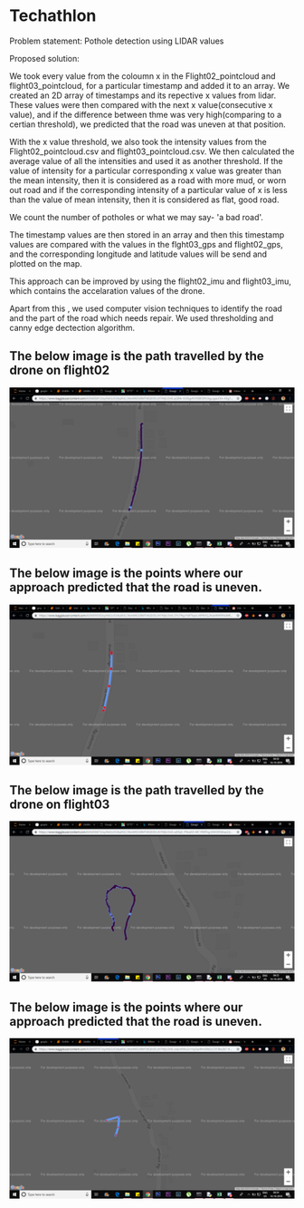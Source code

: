 # Techathlon

Problem statement: Pothole detection using LIDAR values 

Proposed solution:

We took every value from the coloumn x in the Flight02_pointcloud and flight03_pointcloud, for a particular timestamp and added it to an array.
We created an 2D array of timestamps and its repective x values from lidar.
These values were then compared with the next x value(consecutive x value), and if the difference between thme was very high(comparing to a certian threshold), we predicted that the road was uneven at that position.

With the x value threshold, we also took the intensity values from the Flight02_pointcloud.csv and flight03_pointcloud.csv.
We then calculated the average value of all the intensities and used it as another threshold.
If the value of intensity for a particular corresponding x value was greater than the mean intensity, then it is considered as a road with more mud, or worn out road and if the corresponding intensity of a particular value of x is less than the value of mean intensity, then it is considered as flat, good road.

We count the number of potholes or what we may say- 'a bad road'.

The timestamp values are then stored in an array and then this timestamp values are compared with the values in the flght03_gps and flight02_gps, and the corresponding longitude and latitude values will be send and plotted on the map.

This approach can be improved by using the flight02_imu and flight03_imu, which contains the accelaration values of the drone.


Apart from this , we used computer vision techniques to identify the road and the part of the road which needs repair.
We used thresholding and canny edge dectection algorithm.



## The below image is the path travelled by the drone on flight02

![Image description](https://github.com/mahadev9/Techathlon/blob/master/all_locations_flight02.png)

## The below image is the points where our approach predicted that the road is uneven.

![Image description](https://github.com/mahadev9/Techathlon/blob/master/output_flight02/potholes_detect_flight02.png)

## The below image is the path travelled by the drone on flight03

![Image description](https://github.com/mahadev9/Techathlon/blob/master/all_locations_flight03.png)


## The below image is the points where our approach predicted that the road is uneven.

![Image description](https://github.com/mahadev9/Techathlon/blob/master/output_flight03/potholes_detect_flight03.png)


